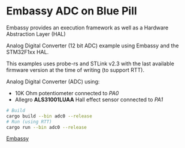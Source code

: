 # Embassy ADC on Blue Pill #

Embassy provides an execution framework as well as a Hardware Abstraction Layer (HAL)

Analog Digital Converter (12 bit ADC) example using Embassy and the STM32F1xx HAL.

This examples uses probe-rs and STLink v2.3 with the last available firmware version
at the time of writing (to support RTT).

Analog Digital Converter (ADC) using:

* 10K Ohm potentiometer connected to _PA0_
* Allegro __ALS31001LUAA__ Hall effect sensor connected to _PA1_

```bash
# Build
cargo build --bin adc0 --release
# Run (using RTT)
cargo run --bin adc0 --release
```

[Embassy](https://embassy.dev/)
